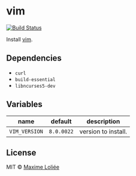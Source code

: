# vim

[![Build Status](https://travis-ci.org/loliee/install-scripts.svg?branch=master)](https://travis-ci.org/loliee/install-scripts)

Install [vim](http://www.vim.org/).

## Dependencies

- `curl`
- `build-essential`
- `libncurses5-dev`

## Variables

name             | default   | description
-----------------|-----------|----------------------------------
`VIM_VERSION` | `8.0.0022` | version to install.

## License

MIT © [Maxime Loliée](https://github.com/loliee/)
